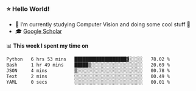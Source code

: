 ### ⭐️ Hello World!

<!--
**hologerry/hologerry** is a ✨ _special_ ✨ repository because its `README.md` (this file) appears on your GitHub profile.

Here are some ideas to get you started:

- 🔭 I’m currently working and studying on Computer Vision
- 🌱 I’m currently learning at Peking University
- 💬 Ask me about 
- 📫 How to reach me: E-mail
- 😄 Pronouns: he/his
- ⚡ Fun fact: Music is the Power
-->


- 🔭 I’m currently studying Computer Vision and doing some cool stuff 🤖
- 🎓 [Google Scholar](https://scholar.google.com/citations?user=3ykqW9wAAAAJ&hl=en)


📊 **This week I spent my time on**

<!--START_SECTION:waka-->

```txt
Python   6 hrs 53 mins   ███████████████████▓░░░░░   78.02 %
Bash     1 hr 49 mins    █████▒░░░░░░░░░░░░░░░░░░░   20.69 %
JSON     4 mins          ▒░░░░░░░░░░░░░░░░░░░░░░░░   00.78 %
Text     2 mins          ░░░░░░░░░░░░░░░░░░░░░░░░░   00.49 %
YAML     0 secs          ░░░░░░░░░░░░░░░░░░░░░░░░░   00.01 %
```

<!--END_SECTION:waka-->
